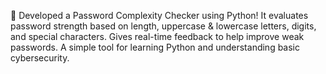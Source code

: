 🔐 Developed a Password Complexity Checker using Python! It evaluates password strength based on length, uppercase & lowercase letters, digits, and special characters. Gives real-time feedback to help improve weak passwords. A simple tool for learning Python and understanding basic cybersecurity.
